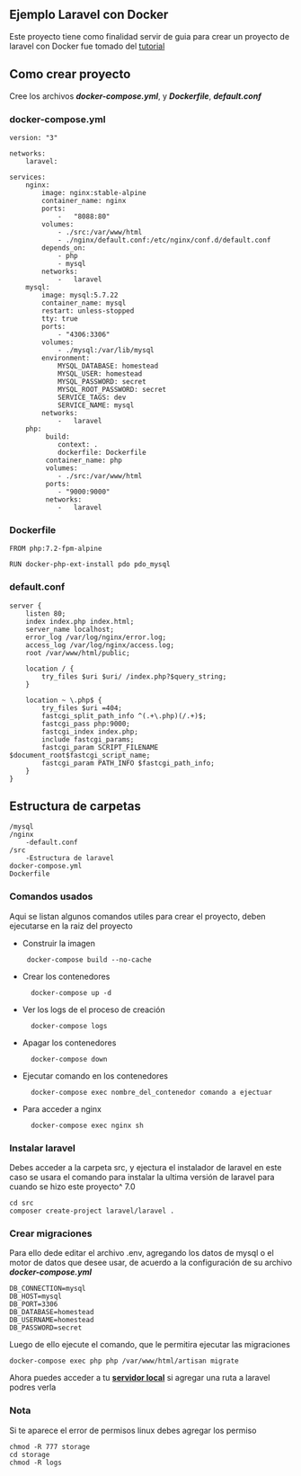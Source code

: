 ## Ejemplo Laravel con Docker

Este proyecto tiene como finalidad servir de guia para crear un proyecto de laravel con Docker
fue tomado del [tutorial](https://www.youtube.com/watch?v=5N6gTVCG_rw) 

## Como crear proyecto

Cree los archivos ***docker-compose.yml***, y ***Dockerfile***, ***default.conf***

### docker-compose.yml
    version: "3"

    networks: 
        laravel:

    services: 
        nginx:
            image: nginx:stable-alpine
            container_name: nginx
            ports: 
                -   "8088:80"
            volumes: 
                - ./src:/var/www/html
                - ./nginx/default.conf:/etc/nginx/conf.d/default.conf
            depends_on: 
                - php
                - mysql 
            networks: 
                -   laravel
        mysql:
            image: mysql:5.7.22
            container_name: mysql
            restart: unless-stopped
            tty: true
            ports: 
                - "4306:3306"
            volumes: 
                - ./mysql:/var/lib/mysql
            environment: 
                MYSQL_DATABASE: homestead
                MYSQL_USER: homestead
                MYSQL_PASSWORD: secret
                MYSQL_ROOT_PASSWORD: secret
                SERVICE_TAGS: dev
                SERVICE_NAME: mysql            
            networks: 
                -   laravel
        php:
             build:     
                context: .
                dockerfile: Dockerfile
             container_name: php
             volumes: 
                - ./src:/var/www/html
             ports: 
                - "9000:9000"
             networks: 
                -   laravel

### Dockerfile

    FROM php:7.2-fpm-alpine

    RUN docker-php-ext-install pdo pdo_mysql

### default.conf

    server {
        listen 80;
        index index.php index.html;
        server_name localhost;
        error_log /var/log/nginx/error.log;
        access_log /var/log/nginx/access.log;
        root /var/www/html/public;

        location / {
            try_files $uri $uri/ /index.php?$query_string; 
        }

        location ~ \.php$ {
            try_files $uri =404;
            fastcgi_split_path_info ^(.+\.php)(/.+)$;
            fastcgi_pass php:9000;
            fastcgi_index index.php;
            include fastcgi_params;
            fastcgi_param SCRIPT_FILENAME $document_root$fastcgi_script_name;
            fastcgi_param PATH_INFO $fastcgi_path_info;
        } 
    }
## Estructura de carpetas

    /mysql
    /nginx
        -default.conf
    /src
        -Estructura de laravel
    docker-compose.yml
    Dockerfile

### Comandos usados
Aqui se listan algunos comandos utiles para crear el proyecto, deben ejecutarse en la raiz del proyecto

-  Construir la imagen 

        docker-compose build --no-cache 

- Crear los contenedores

        docker-compose up -d

- Ver los logs de el proceso de creación  

        docker-compose logs

- Apagar los contenedores   

        docker-compose down

- Ejecutar comando en los contenedores

        docker-compose exec nombre_del_contenedor comando a ejectuar

- Para acceder a nginx 

        docker-compose exec nginx sh

### Instalar laravel
Debes acceder a la carpeta src, y ejectura el instalador de laravel en este caso se usara el comando para instalar la ultima versión de laravel para cuando se hizo este proyecto^ 7.0
    
    cd src
    composer create-project laravel/laravel .
### Crear migraciones
Para ello dede editar el archivo .env, agregando los datos de mysql o el motor de datos que desee usar, de acuerdo a la configuración de su archivo ***docker-compose.yml***

    DB_CONNECTION=mysql
    DB_HOST=mysql
    DB_PORT=3306
    DB_DATABASE=homestead
    DB_USERNAME=homestead
    DB_PASSWORD=secret

Luego de ello ejecute el comando, que le permitira ejecutar las migraciones

    docker-compose exec php php /var/www/html/artisan migrate


Ahora puedes acceder a tu **[servidor local](localhost:8088)** si agregar una ruta a laravel podres verla

### Nota 
Si te aparece el error de permisos linux debes agregar los permiso

    chmod -R 777 storage
    cd storage  
    chmod -R logs
